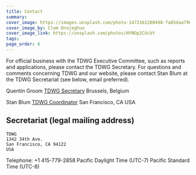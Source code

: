 ```yaml
---
title: Contact
summary: 
cover_image: https://images.unsplash.com/photo-1472161280498-fa05daa7967b
cover_image_by: Clem Onojeghuo
cover_image_link: https://unsplash.com/photos/HYNOp2CUcbY
tags: 
page_order: 6
---
```


For official business with the TDWG Executive Committee, such as reports and applications, please contact the TDWG Secretary. For questions and comments concerning TDWG and our website, please contact Stan Blum at the TDWG Secretariat (see below, email preferred).

Quentin Groom
[TDWG Secretary](javascript:linkTo_UnCryptMailto('ocknvq,ugetgvctaBvfyi0qti');)
Brussels, Belgium

Stan Blum
[TDWG Coordinator](javascript:linkTo_UnCryptMailto('ocknvq,ugetgvctkcvBvfyi0qti');)
San Francisco, CA USA

## Secretariat (legal mailing address)

```
TDWG
1342 34th Ave.
San Francisco, CA 94122
USA
```

Telephone:  +1 415-779-2858
Pacific Daylight Time (UTC-7)
Pacific Standard Time (UTC-8)